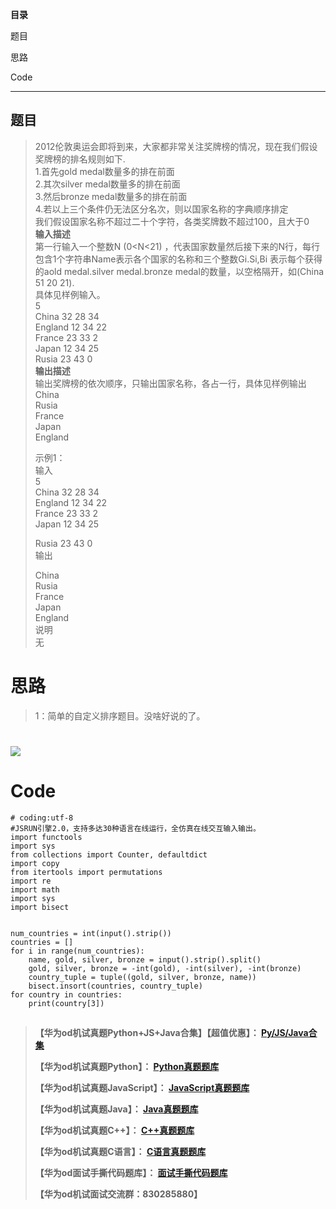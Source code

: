 **目录**

题目

思路

Code

* * *

## 题目

> 2012伦敦奥运会即将到来，大家都非常关注奖牌榜的情况，现在我们假设奖牌榜的排名规则如下.  
>  1.首先gold medal数量多的排在前面  
>  2.其次silver medal数量多的排在前面  
>  3.然后bronze medal数量多的排在前面  
>  4.若以上三个条件仍无法区分名次，则以国家名称的字典顺序排定  
>  我们假设国家名称不超过二十个字符，各类奖牌数不超过100，且大于0  
>  **输入描述**  
>  第一行输入一个整数N (0<N<21) ，代表国家数量然后接下来的N行，每行包含1个字符串Name表示各个国家的名称和三个整数Gi.Si,Bi
> 表示每个获得的aold medal.silver medal.bronze medal的数量，以空格隔开，如(China 51 20 21).  
>  具体见样例输入。  
>  5  
>  China 32 28 34  
>  England 12 34 22  
>  France 23 33 2  
>  Japan 12 34 25  
>  Rusia 23 43 0  
>  **输出描述**  
>  输出奖牌榜的依次顺序，只输出国家名称，各占一行，具体见样例输出  
>  China  
>  Rusia  
>  France  
>  Japan  
>  England
>
> 示例1：  
>  输入  
>  5  
>  China 32 28 34  
>  England 12 34 22  
>  France 23 33 2  
>  Japan 12 34 25
>
> Rusia 23 43 0  
>  输出
>
> China  
>  Rusia  
>  France  
>  Japan  
>  England  
>  说明  
>  无

# 思路

> 1：简单的自定义排序题目。没啥好说的了。

# ![](https://img-blog.csdnimg.cn/42eca8c5691144f2a9511821b795bf3e.jpeg)

# Code

    
    
    # coding:utf-8
    #JSRUN引擎2.0，支持多达30种语言在线运行，全仿真在线交互输入输出。 
    import functools
    import sys
    from collections import Counter, defaultdict
    import copy
    from itertools import permutations
    import re
    import math
    import sys
    import bisect
     
    
    num_countries = int(input().strip())
    countries = []
    for i in range(num_countries):
        name, gold, silver, bronze = input().strip().split() 
        gold, silver, bronze = -int(gold), -int(silver), -int(bronze) 
        country_tuple = tuple((gold, silver, bronze, name))  
        bisect.insort(countries, country_tuple)  
    for country in countries:
        print(country[3])  

##

> **【华为od机试真题Python+JS+Java合集】【超值优惠】：
> **[Py/JS/Java合集](https://blog.csdn.net/misayaaaaa/category_12258991.html
> "Py/JS/Java合集")****
>
> **【华为od机试真题Python】：
> **[Python真题题库](https://blog.csdn.net/misayaaaaa/category_12111005.html
> "Python真题题库")****
>
> **【华为od机试真题JavaScript】：
> **[JavaScript真题题库](https://blog.csdn.net/misayaaaaa/category_12199270.html
> "JavaScript真题题库")****
>
> **【华为od机试真题Java】：
> **[Java真题题库](https://blog.csdn.net/misayaaaaa/category_12111006.html
> "Java真题题库")****
>
> **【华为od机试真题C++】：
> **[C++真题题库](https://blog.csdn.net/misayaaaaa/category_12036814.html
> "C++真题题库")****
>
> **【华为od机试真题C语言】：
> **[C语言真题题库](https://blog.csdn.net/misayaaaaa/category_12217917.html
> "C语言真题题库")****
>
> **【华为od面试手撕代码题库】：
> **[面试手撕代码题库](https://renjie.blog.csdn.net/article/details/130419388
> "面试手撕代码题库")****
>
> **【华为od机试面试交流群：830285880】**

